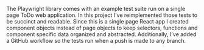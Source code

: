 The Playwright library comes with an example test suite run on a single page ToDo web application. In this project I've reimplemented those tests to be succinct and readable. Since this is a single page React app I created component objects instead of page objects to keep selectors, functions and component specific data organized and abstracted. Additionally, I've added a GitHub workflow so the tests run when a push is made to any branch.
